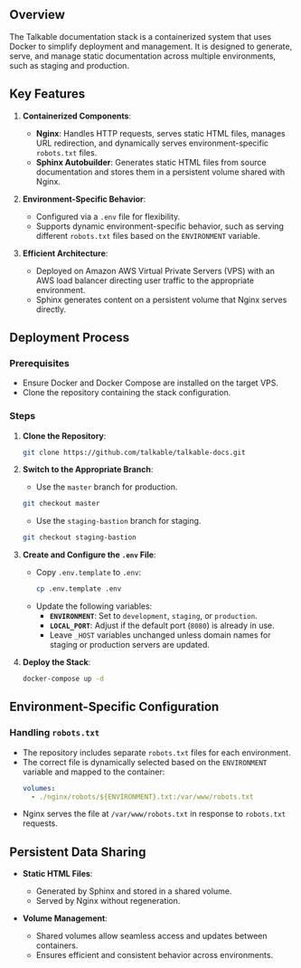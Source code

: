 ## Overview

The Talkable documentation stack is a containerized system that uses Docker to simplify deployment and management. It is designed to generate, serve, and manage static documentation across multiple environments, such as staging and production.

## Key Features

1. **Containerized Components**:
   - **Nginx**: Handles HTTP requests, serves static HTML files, manages URL redirection, and dynamically serves environment-specific `robots.txt` files.
   - **Sphinx Autobuilder**: Generates static HTML files from source documentation and stores them in a persistent volume shared with Nginx.

2. **Environment-Specific Behavior**:
   - Configured via a `.env` file for flexibility.
   - Supports dynamic environment-specific behavior, such as serving different `robots.txt` files based on the `ENVIRONMENT` variable.

3. **Efficient Architecture**:
   - Deployed on Amazon AWS Virtual Private Servers (VPS) with an AWS load balancer directing user traffic to the appropriate environment.
   - Sphinx generates content on a persistent volume that Nginx serves directly.

## Deployment Process

### Prerequisites

- Ensure Docker and Docker Compose are installed on the target VPS.
- Clone the repository containing the stack configuration.

### Steps

1. **Clone the Repository**:
   ```bash
   git clone https://github.com/talkable/talkable-docs.git
   ```

2. **Switch to the Appropriate Branch**:
   - Use the `master` branch for production.
   ```bash
   git checkout master
   ```
   - Use the `staging-bastion` branch for staging.
   ```bash
   git checkout staging-bastion
   ```

3. **Create and Configure the `.env` File**:
   - Copy `.env.template` to `.env`:
     ```bash
     cp .env.template .env
     ```
   - Update the following variables:
     - **`ENVIRONMENT`**: Set to `development`, `staging`, or `production`.
     - **`LOCAL_PORT`**: Adjust if the default port (`8080`) is already in use.
     - Leave `_HOST` variables unchanged unless domain names for staging or production servers are updated.

4. **Deploy the Stack**:
   ```bash
   docker-compose up -d
   ```

## Environment-Specific Configuration

### Handling `robots.txt`

- The repository includes separate `robots.txt` files for each environment.
- The correct file is dynamically selected based on the `ENVIRONMENT` variable and mapped to the container:
  ```yaml
  volumes:
    - ./nginx/robots/${ENVIRONMENT}.txt:/var/www/robots.txt
  ```
- Nginx serves the file at `/var/www/robots.txt` in response to `robots.txt` requests.

## Persistent Data Sharing

- **Static HTML Files**:
  - Generated by Sphinx and stored in a shared volume.
  - Served by Nginx without regeneration.

- **Volume Management**:
  - Shared volumes allow seamless access and updates between containers.
  - Ensures efficient and consistent behavior across environments.
